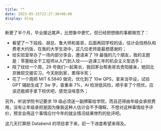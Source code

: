 ```yaml
---
title: ""
date: 2023-05-31T22:27:30+08:00
display: blog
---
```


断更了半个月，毕业接近尾声，比想象中更忙，但已经把想做的事都做完了：

- 看望了一下段段、胡总、鲁大师和苗哥，后面再回学校的话，估计会找杨队和费老大约饭，在我的大学生涯中，这几位老师是最想感谢的；
- 给实验室举办了一场内部分享会，邀请来了 19 最强的几个朋友，我的主题是：零基础全干工程师从入门到入坟——逃课三年的机会主义型选手；
- 陪了纹纹一个周，29 号我们一起离长，我回茅台帮表哥去贵阳接亲，她回北京微软交接实习，今天刚到家，累得半死；
- 花了一个周把 MIT 6.5840 做完，优化到了 10w QPS，拿来当毕设，试验 GPT 辅助生成了 3w 字，查重率 7%，AI 检测低风险，顺手拿了个院优，应该还能顺手拿下校优吧，感觉没啥意外；

另外，听说学院书记要求 19 级必须送一副牌匾给学院，而且还得由年级会承担费用，没有让年级承担是因为像我这种人估计会不予理睬，不想对这种事情给予评价，预言会用这个事情应付今年的就业情况结果惨烈的批评吧。

这几天打算把 Databend 的项目拿下来，赶一下进度希望来得及。
